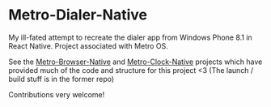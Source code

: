 # Metro-Dialer-Native

My ill-fated attempt to recreate the dialer app from Windows Phone 8.1 in React Native. Project associated with Metro OS.

See the [Metro-Browser-Native](https://github.com/god-s-perfect-idiot/metro-browser-native) and [Metro-Clock-Native](https://github.com/abhra0897/metro-clock-native/tree/master) projects which have provided much of the code and structure for this project <3 (The launch / build stuff is in the former repo)

Contributions very welcome!